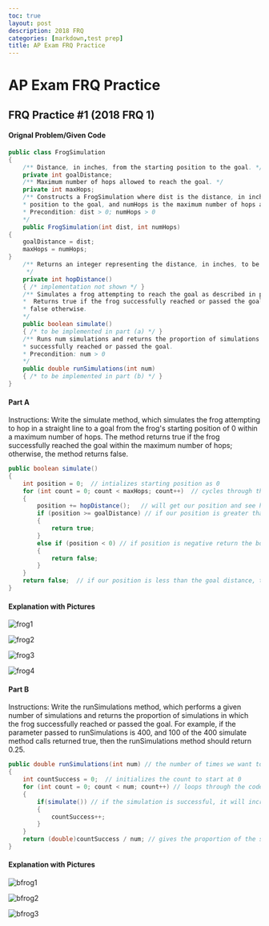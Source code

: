 ```yaml
---
toc: true
layout: post
description: 2018 FRQ
categories: [markdown,test prep]
title: AP Exam FRQ Practice
---
```


# AP Exam FRQ Practice

## FRQ Practice #1 (2018 FRQ 1)
#### Orignal Problem/Given Code

``` java
public class FrogSimulation
{
    /** Distance, in inches, from the starting position to the goal. */
    private int goalDistance;
    /** Maximum number of hops allowed to reach the goal. */
    private int maxHops;
    /** Constructs a FrogSimulation where dist is the distance, in inches, from the starting
    * position to the goal, and numHops is the maximum number of hops allowed to reach the goal.
    * Precondition: dist > 0; numHops > 0
    */
    public FrogSimulation(int dist, int numHops)
{
    goalDistance = dist;
    maxHops = numHops;
}
    /** Returns an integer representing the distance, in inches, to be moved when the frog hops.
     */
    private int hopDistance()
    { /* implementation not shown */ }
    /** Simulates a frog attempting to reach the goal as described in part (a).
    *  Returns true if the frog successfully reached or passed the goal during the simulation;
    * false otherwise.
    */
    public boolean simulate()
    { /* to be implemented in part (a) */ }
    /** Runs num simulations and returns the proportion of simulations in which the frog
    * successfully reached or passed the goal.
    * Precondition: num > 0
    */
    public double runSimulations(int num)
    { /* to be implemented in part (b) */ }
}
```

#### Part A

Instructions: Write the simulate method, which simulates the frog attempting to hop in a straight line to a goal from the frog's starting position of 0 within a maximum number of hops. The method returns true if the frog successfully reached the goal within the maximum number of hops; otherwise, the method returns false.

``` java
public boolean simulate()
{
    int position = 0;  // intializes starting position as 0
    for (int count = 0; count < maxHops; count++)  // cycles through the method as long as the count is less than the maxHops --> increments the hops
    {
        position += hopDistance();   // will get our position and see how far the location is
        if (position >= goalDistance) // if our position is greater that the goal distance, the output is true
        {
            return true;
        }
        else if (position < 0) // if position is negative return the boolean as false
        {
            return false; 
        }
    }
    return false;  // if our position is less than the goal distance, the output is false
}
```

#### Explanation with Pictures
![frog1](https://user-images.githubusercontent.com/89234851/191542221-a8855c0c-2ec9-4b6e-a555-b5f973b45998.png) <br>

![frog2](https://user-images.githubusercontent.com/89234851/191542260-603a9637-9e17-4834-b174-c36aa8aaffcc.png) <br>

![frog3](https://user-images.githubusercontent.com/89234851/191542306-9063bc6f-1b7b-4b90-b1c5-6dc5858f6bd5.png) <br>

![frog4](https://user-images.githubusercontent.com/89234851/191542348-e8741abf-c462-4da5-a14a-b9e7361e43c8.png)


#### Part B

Instructions: Write the runSimulations method, which performs a given number of simulations and returns the proportion of simulations in which the frog successfully reached or passed the goal. For example, if the parameter passed to runSimulations is 400, and 100 of the 400 simulate method calls returned true, then the runSimulations method should return 0.25.

``` java
public double runSimulations(int num) // the number of times we want to run the loop
{
    int countSuccess = 0;  // initializes the count to start at 0
    for (int count = 0; count < num; count++) // loops through the code --> increments 
    {
        if(simulate()) // if the simulation is successful, it will increase the countSuccess
        {
            countSuccess++;
        }
    }
    return (double)countSuccess / num; // gives the proportion of the success to create the correct output
}
```

#### Explanation with Pictures

![bfrog1](https://user-images.githubusercontent.com/89234851/191542636-272008db-9b19-4f82-bed2-4cd46623bdcd.png) <br>

![bfrog2](https://user-images.githubusercontent.com/89234851/191542651-fae5b03f-0dcc-44b8-9c27-31850623ae02.png) <br>

![bfrog3](https://user-images.githubusercontent.com/89234851/191542696-46da70e1-4178-4972-9a0a-956782f5fd32.png)



